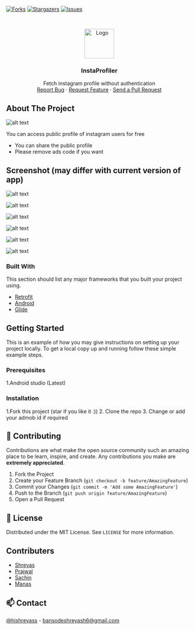 [![Forks][forks-shield]][forks-url]
[![Stargazers][stars-shield]][stars-url]
[![Issues][issues-shield]][issues-url]



<!-- PROJECT LOGO -->
<br />
<p align="center">
  <a href="https://github.com/sane-droid/InstaProfiler/">
    <img src="./1629199531961.jpg" alt="Logo" width="80" height="80">
  </a>

  <h3 align="center">InstaProfiler</h3>

  <p align="center">
  Fetch instagram profile without authentication
    <br />
    <a href="https://github.coms/sane-droid/InstaProfiler/issues">Report Bug</a>
    ·
    <a href="https://github.com//sane-droid/InstaProfiler/issues">Request Feature</a>
    ·
    <a href="https://github.com//sane-droid/InstaProfiler/pulls">Send a Pull Request</a>
  </p>
</p>

<!-- ABOUT THE PROJECT -->
## About The Project

![alt text](https://github.com/sane-droid/InstaProfiler/blob/master/0.jpg)


You can access public profile of instagram users for free

* You can share the public profile
* Please remove ads code if you want 


## Screenshot (may differ with current version of app)

![alt text](https://github.com/sane-droid/InstaProfiler/blob/master/1.jpg)

![alt text](https://github.com/sane-droid/InstaProfiler/blob/master/2.jpg)

![alt text](https://github.com/sane-droid/InstaProfiler/blob/master/3.jpg)

![alt text](https://github.com/sane-droid/InstaProfiler/blob/master/4.jpg)

![alt text](https://github.com/sane-droid/InstaProfiler/blob/master/5.jpg)

![alt text](https://github.com/sane-droid/InstaProfiler/blob/master/6.jpg)


### Built With
This section should list any major frameworks that you built your project using.
* [Retrofit](https://square.github.io/retrofit/)
* [Android](https://developer.android.com/jetpack)
* [Glide](https://bumptech.github.io/glide/)


<!-- GETTING STARTED -->
## Getting Started

This is an example of how you may give instructions on setting up your project locally.
To get a local copy up and running follow these simple example steps.

### Prerequisites

1.Android studio (Latest)

### Installation

1.Fork this project (star if you like it :))
2. Clone the repo
3. Change or add your admob id if required


<!-- CONTRIBUTING -->
## 🤝 Contributing

Contributions are what make the open source community such an amazing place to be learn, inspire, and create. Any contributions you make are **extremely appreciated**.

1. Fork the Project
2. Create your Feature Branch (`git checkout -b feature/AmazingFeature`)
3. Commit your Changes (`git commit -m 'Add some AmazingFeature'`)
4. Push to the Branch (`git push origin feature/AmazingFeature`)
5. Open a Pull Request



<!-- LICENSE -->
## 📝 License

Distributed under the MIT License. See `LICENSE` for more information.


## Contributers
* [Shreyas](https://github.com/hishreyas)
* [Prajwal](https://github.com/prajwal080501)
* [Sachin](https://github.com/Maverick-01)
* [Manas](https://github.com/ManasDarpelli)

<!-- CONTACT -->
## 📫 Contact

[@hishreyass](https://twitter.com/hishreyass) - bansodeshreyash6@gmail.com




<!-- MARKDOWN LINKS & IMAGES -->
<!-- https://www.markdownguide.org/basic-syntax/#reference-style-links -->
[forks-shield]: https://img.shields.io/github/forks/sane-droid/InstaProfiler?style=for-the-badge
[forks-url]: https://github.com/sane-droid/InstaProfiler/network/members
[stars-shield]: https://img.shields.io/github/stars/sane-droid/InstaProfiler?style=for-the-badge
[stars-url]: https://github.com/sane-droid/InstaProfiler/stargazers
[issues-shield]: https://img.shields.io/github/issues/sane-droid/InstaProfiler?style=for-the-badge
[issues-url]: https://github.com/sane-droid/InstaProfiler/issues
